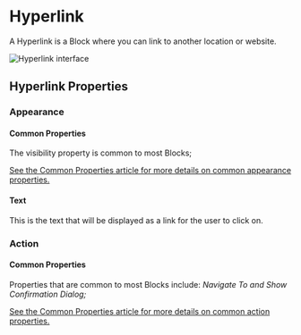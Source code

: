 # Hyperlink

A Hyperlink is a Block where you can link to another location or website.

![Hyperlink interface](../images/hyperlink.png)

## Hyperlink Properties

### Appearance

#### Common Properties

The visibility property is common to most Blocks;

[See the Common Properties article for more details on common appearance properties.](../common-properties.md#appearance)

#### Text

This is the text that will be displayed as a link for the user to click on.

### Action

#### Common Properties

Properties that are common to most Blocks include: _Navigate To and Show Confirmation Dialog;_

[See the Common Properties article for more details on common action properties.](../common-properties.md#action)
